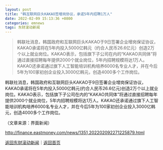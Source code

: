 ```yaml
---
layout: post
title: "韩互联网巨头KAKAO签增岗协议，承诺5年内招聘1万人"
date: 2022-02-09 15:13:36 +0800
categories: emnews
tags: 东财滚动新闻
---
```

> 韩联社消息，韩国政府和互联网巨头KAKAO于9日签署企业增岗保证协议，KAKAO承诺将在5年内投入5000亿韩元（约合人民币26.6亿元）创造2万个以上就业岗位。KAKAO表示，包括旗下子公司在内的“KAKAO共同体”将通过直接招聘每年提供2000个就业岗位，5年内招聘规模将达1万人。KAKAO还承诺通过旗下人工智能培训机构培养6000名专业人才，并在今后5年为100家初创企业投入3000亿韩元，创造4000多个工作岗位。

<p>韩联社消息，韩国政府和互联网巨头KAKAO于9日签署企业增岗保证协议，KAKAO承诺将在5年内投入5000亿韩元(约合人民币26.6亿元)创造2万个以上就业岗位。KAKAO表示，包括旗下子公司在内的“KAKAO共同体”将通过直接招聘每年提供2000个就业岗位，5年内招聘规模将达1万人。KAKAO还承诺通过旗下人工智能培训机构培养6000名专业人才，并在今后5年为100家初创企业投入3000亿韩元，创造4000多个工作岗位。 </p><p class="em_media">（文章来源：界面新闻）</p>

<http://finance.eastmoney.com/news/1351,202202092271225879.html>

[返回东财滚动新闻](//finews.withounder.com/emnews/)｜[返回首页](//finews.withounder.com/)